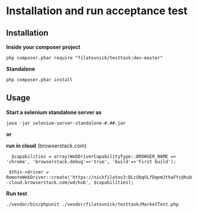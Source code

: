 # Installation and run acceptance test

## Installation

**Inside your composer project**

`php composer.phar require "filatovnick/testtask:dev-master"`

**Standalone**

`php composer.phar install`

## Usage

**Start a selenium standalone server as**

`java -jar selenium-server-standalone-#.##.jar`

**or**

**run in cloud** (browserstack.com)

`  $capabilities = array(WebDriverCapabilityType::BROWSER_NAME => 'chrome', 'browserstack.debug'=>'true', 'build'=>'First build');`

 `  $this->driver = RemoteWebDriver::create('https://nickfilatov3:DLcUbqVLfDqemJthaFYc@hub-cloud.browserstack.com/wd/hub', $capabilities);
`

**Run test**

`./vendor/bin/phpunit ./vendor/filatovnick/testtask/MarketTest.php`







